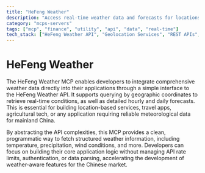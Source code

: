 ```yaml
---
title: "HeFeng Weather"
description: "Access real-time weather data and forecasts for locations in China via the HeFeng Weather API."
category: "mcps-servers"
tags: ["mcp", "finance", "utility", "api", "data", "real-time"]
tech_stack: ["HeFeng Weather API", "Geolocation Services", "REST APIs", "Data Visualization", "Location-Based Applications"]
---
```


# HeFeng Weather

The HeFeng Weather MCP enables developers to integrate comprehensive weather data directly into their applications through a simple interface to the HeFeng Weather API. It supports querying by geographic coordinates to retrieve real-time conditions, as well as detailed hourly and daily forecasts. This is essential for building location-based services, travel apps, agricultural tech, or any application requiring reliable meteorological data for mainland China.

By abstracting the API complexities, this MCP provides a clean, programmatic way to fetch structured weather information, including temperature, precipitation, wind conditions, and more. Developers can focus on building their core application logic without managing API rate limits, authentication, or data parsing, accelerating the development of weather-aware features for the Chinese market.
